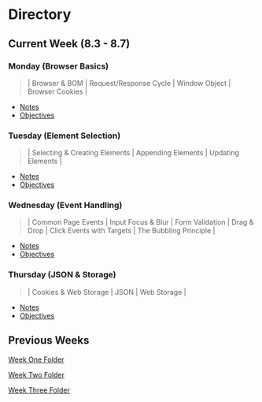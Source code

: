 # **Directory**

## **Current Week** (8.3 - 8.7)

### **Monday** (Browser Basics)

> | Browser & BOM | Request/Response Cycle | Window Object | Browser Cookies |

- [Notes](8.3-8.7/Monday/Notes.md)
- [Objectives](8.3-8.7/Monday/Objectives.md)

### **Tuesday** (Element Selection)

> | Selecting & Creating Elements | Appending Elements | Updating Elements |

- [Notes](8.3-8.7/Tuesday/Notes.md)
- [Objectives](8.3-8.7/Tuesday/Objectives.md)

### **Wednesday** (Event Handling)

> | Common Page Events | Input Focus & Blur | Form Validation | Drag & Drop | Click Events with Targets | The Bubbling Principle |

- [Notes](8.3-8.7/Wednesday/Notes.md)
- [Objectives](8.3-8.7/Wednesday/Objectives.md)

### **Thursday** (JSON & Storage)

> | Cookies & Web Storage | JSON | Web Storage |

- [Notes](8.3-8.7/Thursday/Notes.md)
- [Objectives](8.3-8.7/Thursday/Objectives.md)

## **Previous Weeks**

[Week One Folder](https://github.com/ALW93/App-Academy/tree/master/7.13-7.17)

[Week Two Folder](https://github.com/ALW93/App-Academy/tree/master/7.20-7.24)

[Week Three Folder](https://github.com/ALW93/App-Academy/tree/master/7.27-7.31s)
